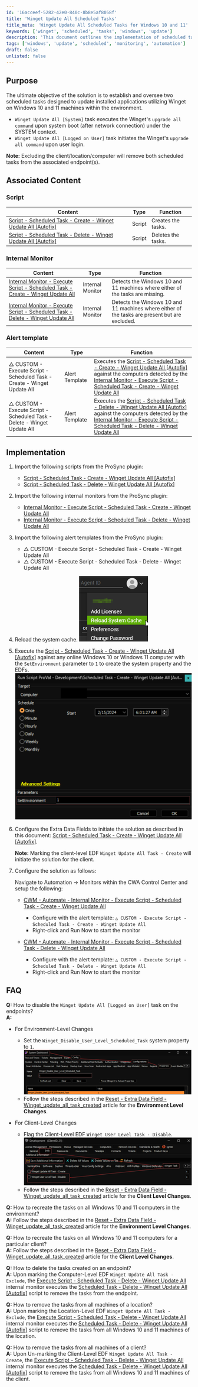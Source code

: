 ```yaml
---
id: '16acceef-5282-42e0-840c-8b8e5af8058f'
title: 'Winget Update All Scheduled Tasks'
title_meta: 'Winget Update All Scheduled Tasks for Windows 10 and 11'
keywords: ['winget', 'scheduled', 'tasks', 'windows', 'update']
description: 'This document outlines the implementation of scheduled tasks using Winget to update installed applications on Windows 10 and 11 machines. It provides detailed instructions on creating, deleting, and monitoring these tasks, as well as addressing common questions related to their management.'
tags: ['windows', 'update', 'scheduled', 'monitoring', 'automation']
draft: false
unlisted: false
---
```

## Purpose

The ultimate objective of the solution is to establish and oversee two scheduled tasks designed to update installed applications utilizing Winget on Windows 10 and 11 machines within the environment.

- `Winget Update All [System]` task executes the Winget's `upgrade all command` upon system boot (after network connection) under the SYSTEM context.
- `Winget Update All [Logged on User]` task initiates the Winget's `upgrade all command` upon user login.

**Note:** Excluding the client/location/computer will remove both scheduled tasks from the associated endpoint(s).

## Associated Content

### Script

| Content                                                                 | Type   | Function                     |
|-------------------------------------------------------------------------|--------|------------------------------|
| [Script - Scheduled Task - Create - Winget Update All [Autofix]](https://proval.itglue.com/DOC-5078775-14825195) | Script | Creates the tasks.           |
| [Script - Scheduled Task - Delete - Winget Update All [Autofix]](https://proval.itglue.com/DOC-5078775-15226949) | Script | Deletes the tasks.           |

### Internal Monitor

| Content                                                                 | Type             | Function                                                   |
|-------------------------------------------------------------------------|------------------|------------------------------------------------------------|
| [Internal Monitor - Execute Script - Scheduled Task - Create - Winget Update All](https://proval.itglue.com/DOC-5078775-14825214) | Internal Monitor | Detects the Windows 10 and 11 machines where either of the tasks are missing. |
| [Internal Monitor - Execute Script - Scheduled Task - Delete - Winget Update All](https://proval.itglue.com/DOC-5078775-15226948) | Internal Monitor | Detects the Windows 10 and 11 machines where either of the tasks are present but are excluded. |

### Alert template

| Content                                                                 | Type          | Function                                                                                                     |
|-------------------------------------------------------------------------|---------------|--------------------------------------------------------------------------------------------------------------|
| △ CUSTOM - Execute Script - Scheduled Task - Create - Winget Update All | Alert Template | Executes the [Script - Scheduled Task - Create - Winget Update All [Autofix]](https://proval.itglue.com/DOC-5078775-14825195) against the computers detected by the [Internal Monitor - Execute Script - Scheduled Task - Create - Winget Update All](https://proval.itglue.com/DOC-5078775-14825214) |
| △ CUSTOM - Execute Script - Scheduled Task - Delete - Winget Update All | Alert Template | Executes the [Script - Scheduled Task - Delete - Winget Update All [Autofix]](https://proval.itglue.com/DOC-5078775-15226949) against the computers detected by the [Internal Monitor - Execute Script - Scheduled Task - Delete - Winget Update All](https://proval.itglue.com/DOC-5078775-15226948) |

## Implementation

1. Import the following scripts from the ProSync plugin:
   - [Script - Scheduled Task - Create - Winget Update All [Autofix]](https://proval.itglue.com/DOC-5078775-14825195)
   - [Script - Scheduled Task - Delete - Winget Update All [Autofix]](https://proval.itglue.com/DOC-5078775-15226949)

2. Import the following internal monitors from the ProSync plugin:
   - [Internal Monitor - Execute Script - Scheduled Task - Create - Winget Update All](https://proval.itglue.com/DOC-5078775-14825214)
   - [Internal Monitor - Execute Script - Scheduled Task - Delete - Winget Update All](https://proval.itglue.com/DOC-5078775-15226948)

3. Import the following alert templates from the ProSync plugin:
   - △ CUSTOM - Execute Script - Scheduled Task - Create - Winget Update All
   - △ CUSTOM - Execute Script - Scheduled Task - Delete - Winget Update All

4. Reload the system cache.
   ![Image](../../static/img/Scheduled-Tasks---Winget-Update-All/image_1.png)

5. Execute the [Script - Scheduled Task - Create - Winget Update All [Autofix]](https://proval.itglue.com/DOC-5078775-14825195) against any online Windows 10 or Windows 11 computer with the `SetEnvironment` parameter to `1` to create the system property and the EDFs.
   ![Image](../../static/img/Scheduled-Tasks---Winget-Update-All/image_2.png)

6. Configure the Extra Data Fields to initiate the solution as described in this document: [Script - Scheduled Task - Create - Winget Update All [Autofix]](https://proval.itglue.com/DOC-5078775-14825195).
   
   **Note:** Marking the client-level EDF `Winget Update All Task - Create` will initiate the solution for the client.

7. Configure the solution as follows:

   Navigate to Automation → Monitors within the CWA Control Center and setup the following:

   - [CWM - Automate - Internal Monitor - Execute Script - Scheduled Task - Create - Winget Update All](https://proval.itglue.com/DOC-5078775-14825214)
     - Configure with the alert template: `△ CUSTOM - Execute Script - Scheduled Task - Create - Winget Update All`
     - Right-click and Run Now to start the monitor

   - [CWM - Automate - Internal Monitor - Execute Script - Scheduled Task - Delete - Winget Update All](https://proval.itglue.com/DOC-5078775-15226948)
     - Configure with the alert template: `△ CUSTOM - Execute Script - Scheduled Task - Delete - Winget Update All`
     - Right-click and Run Now to start the monitor

## FAQ

**Q:** How to disable the `Winget Update All [Logged on User]` task on the endpoints?  
**A:**
- For Environment-Level Changes
  - Set the `Winget_Disable_User_Level_Scheduled_Task` system property to `1`.  
  ![Image](../../static/img/Scheduled-Tasks---Winget-Update-All/image_3.png)
  - Follow the steps described in the [Reset - Extra Data Field - Winget_update_all_task_created](https://proval.itglue.com/DOC-5078775-14825940) article for the **Environment Level Changes**.

- For Client-Level Changes
  - Flag the Client-Level EDF `Winget User Level Task - Disable`.  
  ![Image](../../static/img/Scheduled-Tasks---Winget-Update-All/image_4.png)
  - Follow the steps described in the [Reset - Extra Data Field - Winget_update_all_task_created](https://proval.itglue.com/DOC-5078775-14825940) article for the **Client Level Changes**.

**Q:** How to recreate the tasks on all Windows 10 and 11 computers in the environment?  
**A:** Follow the steps described in the [Reset - Extra Data Field - Winget_update_all_task_created](https://proval.itglue.com/DOC-5078775-14825940) article for the **Environment Level Changes**.

**Q:** How to recreate the tasks on all Windows 10 and 11 computers for a particular client?  
**A:** Follow the steps described in the [Reset - Extra Data Field - Winget_update_all_task_created](https://proval.itglue.com/DOC-5078775-14825940) article for the **Client Level Changes**.

**Q:** How to delete the tasks created on an endpoint?  
**A:** Upon marking the Computer-Level EDF `Winget Update All Task - Exclude`, the [Execute Script - Scheduled Task - Delete - Winget Update All](https://proval.itglue.com/DOC-5078775-15226948) internal monitor executes the [Scheduled Task - Delete - Winget Update All [Autofix]](https://proval.itglue.com/DOC-5078775-15226949) script to remove the tasks from the endpoint.

**Q:** How to remove the tasks from all machines of a location?  
**A:** Upon marking the Location-Level EDF `Winget Update All Task - Exclude`, the [Execute Script - Scheduled Task - Delete - Winget Update All](https://proval.itglue.com/DOC-5078775-15226948) internal monitor executes the [Scheduled Task - Delete - Winget Update All [Autofix]](https://proval.itglue.com/DOC-5078775-15226949) script to remove the tasks from all Windows 10 and 11 machines of the location.

**Q:** How to remove the tasks from all machines of a client?  
**A:** Upon Un-marking the Client-Level EDF `Winget Update All Task - Create`, the [Execute Script - Scheduled Task - Delete - Winget Update All](https://proval.itglue.com/DOC-5078775-15226948) internal monitor executes the [Scheduled Task - Delete - Winget Update All [Autofix]](https://proval.itglue.com/DOC-5078775-15226949) script to remove the tasks from all Windows 10 and 11 machines of the client.






